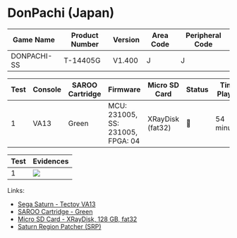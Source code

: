 # DonPachi (Japan)

| Game Name   | Product Number | Version | Area Code | Peripheral Code |
| ----------- | -------------- | ------- | --------- | --------------- |
| DONPACHI-SS | T-14405G       | V1.400  | J         | J               |

| Test | Console | SAROO Cartridge | Firmware                          | Micro SD Card    | Status | Time Played |
| ---- | ------- | --------------- | --------------------------------- | ---------------- | ------ | ----------- |
| 1    | VA13    | Green           | MCU: 231005, SS: 231005, FPGA: 04 | XRayDisk (fat32) | :100:  | 54 minutes  |

| Test | Evidences                                                                                        |
| ---- | ------------------------------------------------------------------------------------------------ |
| 1    | [![](https://img.youtube.com/vi/XKBpFywzsWk/0.jpg)](https://www.youtube.com/watch?v=XKBpFywzsWk) |

Links:

- [Sega Saturn - Tectoy VA13](../../../../Info/Consoles/VA13/README.md)
- [SAROO Cartridge - Green](../../../../Info/Cartridges/RetroGameParadiseStore/1.32F/README.md)
- [Micro SD Card - XRayDisk, 128 GB, fat32](../../../../Info/SdCards/XRayDisk/128GB/fat32/README.md)
- [Saturn Region Patcher (SRP)](https://segaxtreme.net/resources/saturn-region-patcher.81/download)
